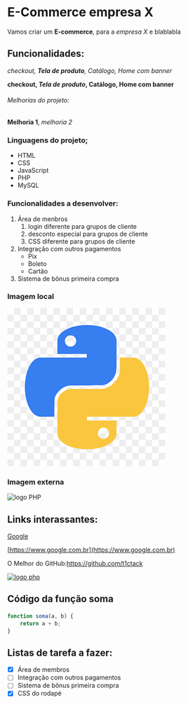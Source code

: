 # E-Commerce empresa X

Vamos criar um **E-commerce**, para a *empresa X* e blablabla

##  Funcionalidades:

*checkout, __Tela de produto__, Catálogo, Home com banner*

**checkout, _Tela de produto_, Catálogo, Home com banner**

###### Melhorias do projeto:

**Melhoria 1**, _melhoria 2_

### Linguagens do projeto;

* HTML
* CSS
* JavaScript
* PHP
* MySQL

### Funcionalidades a desenvolver:

1. Área de menbros
    1. login diferente para grupos de cliente
    2. desconto especial para grupos de cliente
    3. CSS diferente para grupos de cliente
2. Integração com outros pagamentos
    * Pix
    * Boleto
    * Cartão
3. Sistema de bônus primeira compra

### Imagem local

![Linguagem de programação pyton](img/png-transparent-python-logo-thumbnail.png)

### Imagem externa

![logo PHP](https://logospng.org/download/php/logo-php-1024.png)

## Links interassantes:

[Google](https://www.google.com.br/?hl=pt-BR)

[https://www.google.com.br](https://www.google.com.br)

O Melhor do GitHub:https://github.com/t1ctack

[![logo php](https://logospng.org/download/php/logo-php-1024.png)](https://github.com/t1ctack
)

## Código da função soma

```javascript
function soma(a, b) {
    return a + b;
}
```

## Listas de tarefa a fazer:
- [x] Área de membros
- [ ] Integração com outros pagamentos
- [ ] Sistema de bônus primeira compra
- [x] CSS do rodapé
